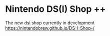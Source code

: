 # Nintendo DS(I) Shop ++
The new dsi shop currently in development
https://nintendobrew.github.io/DS-I-Shop-/
